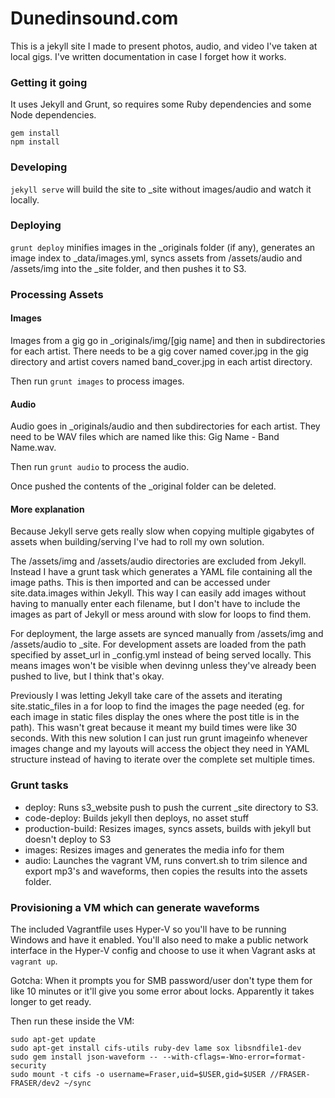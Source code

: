 # Dunedinsound.com

This is a jekyll site I made to present photos, audio, and video I've taken at local gigs. I've written documentation in case I forget how it works.

### Getting it going

It uses Jekyll and Grunt, so requires some Ruby dependencies and some Node dependencies.

```
gem install
npm install
```

### Developing

```jekyll serve``` will build the site to _site without images/audio and watch it locally.

### Deploying

```grunt deploy``` minifies images in the _originals folder (if any), generates an image index to _data/images.yml, syncs assets from /assets/audio and /assets/img into the _site folder, and then pushes it to S3.

### Processing Assets

#### Images
Images from a gig go in _originals/img/[gig name] and then in subdirectories for each artist. There needs to be a gig cover named cover.jpg in the gig directory and artist covers named band_cover.jpg in each artist directory.

Then run `grunt images` to process images.

#### Audio

Audio goes in _originals/audio and then subdirectories for each artist. They need to be WAV files which are named like this: Gig Name - Band Name.wav.

Then run `grunt audio` to process the audio.

Once pushed the contents of the _original folder can be deleted.

#### More explanation

Because Jekyll serve gets really slow when copying multiple gigabytes of assets when building/serving I've had to roll my own solution.

The /assets/img and /assets/audio directories are excluded from Jekyll. Instead I have a grunt task which generates a YAML file containing all the image paths. This is then imported and can be accessed under site.data.images within Jekyll. This way I can easily add images without having to manually enter each filename, but I don't have to include the images as part of Jekyll or mess around with slow for loops to find them.

For deployment, the large assets are synced manually from /assets/img and /assets/audio to _site. For development assets are loaded from the path specified by asset_url in _config.yml instead of being served locally. This means images won't be visible when devinng unless they've already been pushed to live, but I think that's okay.

Previously I was letting Jekyll take care of the assets and iterating site.static_files in a for loop to find the images the page needed (eg. for each image in static files display the ones where the post title is in the path). This wasn't great because it meant my build times were like 30 seconds. With this new solution I can just run grunt imageinfo whenever images change and my layouts will access the object they need in YAML structure instead of having to iterate over the complete set multiple times.

### Grunt tasks

* deploy: Runs s3_website push to push the current _site directory to S3.
* code-deploy: Builds jekyll then deploys, no asset stuff
* production-build: Resizes images, syncs assets, builds with jekyll but doesn't deploy to S3
* images: Resizes images and generates the media info for them
* audio: Launches the vagrant VM, runs convert.sh to trim silence and export mp3's and waveforms, then copies the results into the assets folder.

### Provisioning a VM which can generate waveforms

The included Vagrantfile uses Hyper-V so you'll have to be running Windows and have it enabled. You'll also need to make a public network interface in the Hyper-V config and choose to use it when Vagrant asks at `vagrant up`.

Gotcha: When it prompts you for SMB password/user don't type them for like 10 minutes or it'll give you some error about locks. Apparently it takes longer to get ready.

Then run these inside the VM:

```
sudo apt-get update
sudo apt-get install cifs-utils ruby-dev lame sox libsndfile1-dev
sudo gem install json-waveform -- --with-cflags=-Wno-error=format-security
sudo mount -t cifs -o username=Fraser,uid=$USER,gid=$USER //FRASER-FRASER/dev2 ~/sync
```